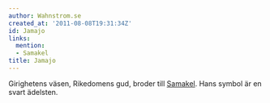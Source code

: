 ```yaml
---
author: Wahnstrom.se
created_at: '2011-08-08T19:31:34Z'
id: Jamajo
links:
  mention:
  - Samakel
title: Jamajo
---
```


Girighetens väsen, Rikedomens gud, broder till [Samakel]. Hans symbol är en svart ädelsten.

  [Samakel]: Samakel